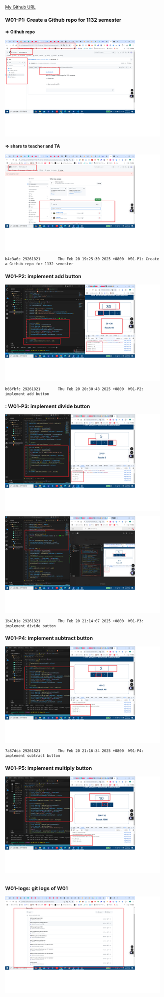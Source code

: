 [My Github URL](https://github.com/29261821/1132-1N-demo-10)

### W01-P1: Create a Github repo for 1132 semester

#### => Github repo

![](w01-p1-1.png)

#### => share to teacher and TA

![](w01-p1-2.png)

```
b4c3a6c 29261821        Thu Feb 20 19:25:30 2025 +0800  W01-P1: Create a Github repo for 1132 semester
```

### W01-P2: implement add button

![](w01-p2.png)

```
b66fbfc 29261821        Thu Feb 20 20:30:48 2025 +0800  W01-P2: implement add button
```

### : W01-P3: implement divide button

![](w01-p3-1.png)

![](w01-p3-2.png)

```
1b41b1e 29261821        Thu Feb 20 21:14:07 2025 +0800  W01-P3: implement divide button
```

### W01-P4: implement subtract button

![](w01-p4.png)

```
7a87dca 29261821        Thu Feb 20 21:16:34 2025 +0800  W01-P4: implement subtract button
```

### W01-P5: implement multiply button

![](w01-p5.png)

```

```

### W01-logs: git logs of W01

![](w01-logs.png)
